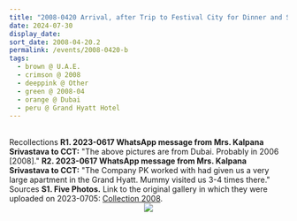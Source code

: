 ```yaml
---
title: "2008-0420 Arrival, after Trip to Festival City for Dinner and Shopping, Apartment, Grand Hyatt Hotel, Oud Metha Road, Dubai Healthcare City Riyadh Street (Near Sheikh Rashid Rd), Dubai, U.A.E."
date: 2024-07-30
display_date: 
sort_date: 2008-04-20.2
permalink: /events/2008-0420-b
tags:
  - brown @ U.A.E.
  - crimson @ 2008
  - deeppink @ Other
  - green @ 2008-04
  - orange @ Dubai
  - peru @ Grand Hyatt Hotel
---
```


<br>

<wave-list>
  <list-title color="DarkSeaGreen" width="65"> Recollections</list-title>
  <list-item color="BlanchedAlmond" width="280"><b>R1. 2023-0617 WhatsApp message from Mrs. Kalpana Srivastava to CCT:</b> "The above pictures are from Dubai. Probably in 2006 [2008]."</list-item>
  <list-item color="Lavender" width="280"><b>R2. 2023-0617 WhatsApp message from Mrs. Kalpana Srivastava to CCT:</b> "The Company PK worked with had given us a very large apartment in the Grand Hyatt. Mummy visited us 3-4 times there."</list-item>
</wave-list>
<br>

<wave-list>
  <list-title color="DarkSeaGreen" width="40">Sources</list-title>
  <list-item color="BlanchedAlmond"  width="280"><b>S1. Five Photos.</b> Link to the original gallery in which they were uploaded on 2023-0705: <a href="https://eternalmoments.smugmug.com/Collections/Mrs-Kalpana-Srivastava-Collection/2008/">Collection 2008</a>.</list-item>
</wave-list>

<div style="text-align: center"><img src="https://pub-bcc3cbe9b1e94ba1ac28915f7a3900fa.r2.dev/2008-0420-c_Arrival_after_Trip_to_Festival_City_for_Dinner_and_Shopping_Apartment_Grand_Hyatt_Hotel_Oud_Metha_Road_Dubai_Healthcare_City_Riyadh_Street_(Near_Sheikh_Rashid_Rd)_Dubai_U.A.E._01_Detail_(Mrs._Kalpana_Srivastava_Collection).jpg" /></div>
